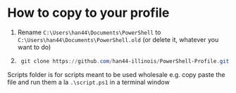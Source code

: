 # How to copy to your profile
1. Rename `C:\Users\han44\Documents\PowerShell` to `C:\Users\han44\Documents\PowerShell.old` (or delete it, whatever you want to do)
2. ```powershell
    git clone https://github.com/han44-illinois/PowerShell-Profile.git C:\Users\han44\Documents\PowerShell
    ```

Scripts folder is for scripts meant to be used wholesale e.g. copy paste the file and run them a la `.\script.ps1` in a terminal window
